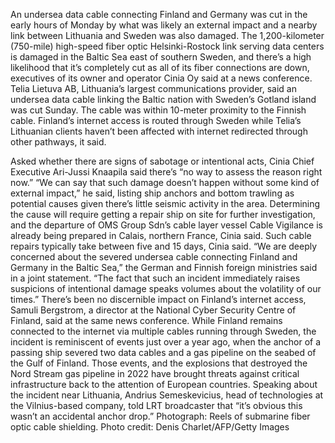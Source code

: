 An undersea data cable connecting Finland and Germany was cut in the early hours of Monday by what was likely an external impact and a nearby link between Lithuania and Sweden was also damaged.
The 1,200-kilometer (750-mile) high-speed fiber optic Helsinki-Rostock link serving data centers is damaged in the Baltic Sea east of southern Sweden, and there’s a high likelihood that it’s completely cut as all of its fiber connections are down, executives of its owner and operator Cinia Oy said at a news conference.
Telia Lietuva AB, Lithuania’s largest communications provider, said an undersea data cable linking the Baltic nation with Sweden’s Gotland island was cut Sunday. The cable was within 10-meter proximity to the Finnish cable.
Finland’s internet access is routed through Sweden while Telia’s Lithuanian clients haven’t been affected with internet redirected through other pathways, it said.

Asked whether there are signs of sabotage or intentional acts, Cinia Chief Executive Ari-Jussi Knaapila said there’s “no way to assess the reason right now.”
“We can say that such damage doesn’t happen without some kind of external impact,” he said, listing ship anchors and bottom trawling as potential causes given there’s little seismic activity in the area.
Determining the cause will require getting a repair ship on site for further investigation, and the departure of OMS Group Sdn’s cable layer vessel Cable Vigilance is already being prepared in Calais, northern France, Cinia said. Such cable repairs typically take between five and 15 days, Cinia said.
“We are deeply concerned about the severed undersea cable connecting Finland and Germany in the Baltic Sea,” the German and Finnish foreign ministries said in a joint statement. “The fact that such an incident immediately raises suspicions of intentional damage speaks volumes about the volatility of our times.”
There’s been no discernible impact on Finland’s internet access, Samuli Bergstrom, a director at the National Cyber Security Centre of Finland, said at the same news conference.
While Finland remains connected to the internet via multiple cables running through Sweden, the incident is reminiscent of events just over a year ago, when the anchor of a passing ship severed two data cables and a gas pipeline on the seabed of the Gulf of Finland.
Those events, and the explosions that destroyed the Nord Stream gas pipeline in 2022 have brought threats against critical infrastructure back to the attention of European countries.
Speaking about the incident near Lithuania, Andrius Semeskevicius, head of technologies at the Vilnius-based company, told LRT broadcaster that “it’s obvious this wasn’t an accidental anchor drop.”
Photograph: Reels of submarine fiber optic cable shielding. Photo credit: Denis Charlet/AFP/Getty Images
